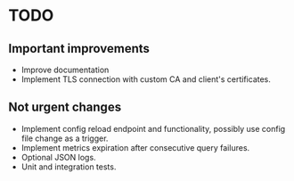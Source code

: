 # TODO

## Important improvements

- Improve documentation
- Implement TLS connection with custom CA and client's certificates.

## Not urgent changes

- Implement config reload endpoint and functionality, possibly use config file change as a trigger.
- Implement metrics expiration after consecutive query failures.
- Optional JSON logs.
- Unit and integration tests.
